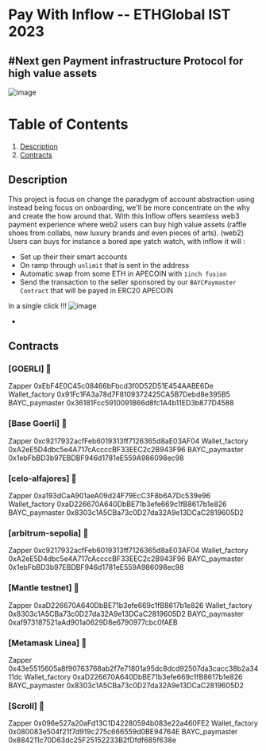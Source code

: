 # Pay With Inflow -- ETHGlobal IST 2023
## #Next gen Payment infrastructure Protocol for high value assets

![image]()

# Table of Contents
1. [Description](#description)
2. [Contracts](#contracts)

## Description

This project is focus on change the paradygm of account abstraction using instead being focus on onboarding, we'll be more concentrate on the why and create the how around that. With this Inflow offers seamless web3 payment experience where web2 users can buy high value assets (raffle shoes from collabs, new luxury brands and even pieces of arts). (web2) Users can buys for instance a bored ape yatch watch, with inflow it will :

- Set up their their smart accounts
- On ramp through `unlimit` that is sent in the address
- Automatic swap from some ETH in APECOIN with `1inch fusion`
- Send the transaction to the seller sponsored by our `BAYCPaymaster Contract` that will be payed in ERC20 APECOIN

In a single click !!!
![image]()

-
## Contracts
### [GOERLI] 🔄
Zapper 0xEbF4E0C45c08466bFbcd3f0D52D51E454AABE6De 
Wallet_factory 0x91Fc1FA3a78d7F8109372425CA5B7Debd8e395B5 
BAYC_paymaster 0x36181Fcc5910091B66d8fc1A4b11ED3b877D4588 

### [Base Goerli] 🔄
Zapper 0xc9217932acfFeb6019313ff7126365d8aE03AF04
Wallet_factory 0xA2eE5D4dbc5e4A717cAccccBF33EEC2c2B943F96
BAYC_paymaster 0x1ebFbBD3b97EBDBF946d1781eE559A986098ec98


### [celo-alfajores] 🔄 
Zapper 0xa193dCaA901aeA09d24F79EcC3F8b6A7Dc539e96
Wallet_factory 0xaD226670A640DbBE71b3efe669c1fB8617b1e826
BAYC_paymaster 0x8303c1A5CBa73c0D27da32A9e13DCaC2819605D2

### [arbitrum-sepolia] 🔄 
Zapper 0xc9217932acfFeb6019313ff7126365d8aE03AF04
Wallet_factory 0xA2eE5D4dbc5e4A717cAccccBF33EEC2c2B943F96
BAYC_paymaster 0x1ebFbBD3b97EBDBF946d1781eE559A986098ec98 

### [Mantle testnet] 🔄
Zapper 0xaD226670A640DbBE71b3efe669c1fB8617b1e826 
Wallet_factory 0x8303c1A5CBa73c0D27da32A9e13DCaC2819605D2
BAYC_paymaster 0xaf973187521aAd901a0629D8e6790977cbc0fAEB

### [Metamask Linea] 🔄
Zapper 0x43e5515605a8f90763768ab2f7e71801a95dc8dcd92507da3cacc38b2a3411dc
Wallet_factory 0xaD226670A640DbBE71b3efe669c1fB8617b1e826
BAYC_paymaster 0x8303c1A5CBa73c0D27da32A9e13DCaC2819605D2

### [Scroll] 🔄
Zapper 0x096e527a20aFd13C1D42280594b083e22a460FE2
Wallet_factory 0x080083e504f21f7d919c275c666559d0BE94764E
BAYC_paymaster 0x884211c70D63dc25F25152233B2fDfdf685f638e

